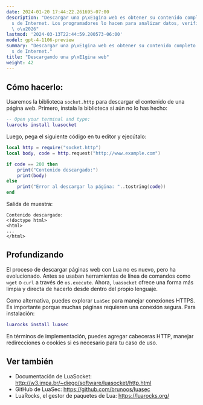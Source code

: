 ```yaml
---
date: 2024-01-20 17:44:22.261695-07:00
description: "Descargar una p\xE1gina web es obtener su contenido completo a trav\xE9\
  s de Internet. Los programadores lo hacen para analizar datos, verificar disponibilidad\
  \ o\u2026"
lastmod: '2024-03-13T22:44:59.200573-06:00'
model: gpt-4-1106-preview
summary: "Descargar una p\xE1gina web es obtener su contenido completo a trav\xE9\
  s de Internet."
title: "Descargando una p\xE1gina web"
weight: 42
---
```


## Cómo hacerlo:
Usaremos la biblioteca `socket.http` para descargar el contenido de una página web. Primero, instala la biblioteca si aún no lo has hecho:

```lua
-- Open your terminal and type:
luarocks install luasocket
```

Luego, pega el siguiente código en tu editor y ejecútalo:

```lua
local http = require("socket.http")
local body, code = http.request("http://www.example.com")

if code == 200 then
    print("Contenido descargado:")
    print(body)
else
    print("Error al descargar la página: "..tostring(code))
end
```

Salida de muestra:

```
Contenido descargado:
<!doctype html>
<html>
...
</html>
```

## Profundizando
El proceso de descargar páginas web con Lua no es nuevo, pero ha evolucionado. Antes se usaban herramientas de línea de comandos como `wget` o `curl` a través de `os.execute`. Ahora, `luasocket` ofrece una forma más limpia y directa de hacerlo desde dentro del propio lenguaje.

Como alternativa, puedes explorar `LuaSec` para manejar conexiones HTTPS. Es importante porque muchas páginas requieren una conexión segura. Para instalación:

```lua
luarocks install luasec
```

En términos de implementación, puedes agregar cabeceras HTTP, manejar redirecciones o cookies si es necesario para tu caso de uso.

## Ver también
- Documentación de LuaSocket: http://w3.impa.br/~diego/software/luasocket/http.html
- GitHub de LuaSec: https://github.com/brunoos/luasec
- LuaRocks, el gestor de paquetes de Lua: https://luarocks.org/
